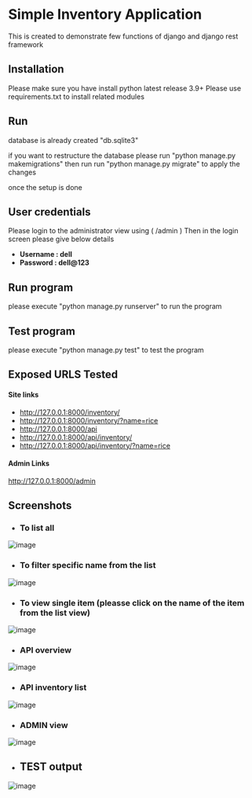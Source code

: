 # Simple Inventory Application
This is created to demonstrate few functions of django and django rest framework

## Installation
Please make sure you have install python latest release 3.9+
Please use requirements.txt to install related modules

## Run
database is already created "db.sqlite3"

if you want to restructure the database please run "python manage.py makemigrations"
then run run "python manage.py migrate" to apply the changes

once the setup is done 

## User credentials
Please login to the administrator view using ( /admin )
Then in the login screen please give below details 

- **Username : dell**
- **Password : dell@123**

## Run program
please execute "python manage.py runserver" to run the program

## Test program
please execute "python manage.py test" to test the program

## Exposed URLS Tested
#### Site links
- http://127.0.0.1:8000/inventory/
- http://127.0.0.1:8000/inventory/?name=rice
- http://127.0.0.1:8000/api
- http://127.0.0.1:8000/api/inventory/
- http://127.0.0.1:8000/api/inventory/?name=rice

#### Admin Links
http://127.0.0.1:8000/admin

## Screenshots

- ### To list all
![image](https://user-images.githubusercontent.com/46668862/167292810-6bc88dde-c81f-407f-b78a-a451b08f998b.png)


- ### To filter specific name from the list
![image](https://user-images.githubusercontent.com/46668862/167292871-c5a2436c-bc36-42e2-9f50-f1154e1c193b.png)

- ### To view single item (pleasse click on the name of the item from the list view)
![image](https://user-images.githubusercontent.com/46668862/167292910-2732049a-7ca2-444b-83a1-bc1de516c114.png)

- ### API overview
![image](https://user-images.githubusercontent.com/46668862/167292942-16fe37f8-0822-4dd9-866e-e41c752e3792.png)


- ### API inventory list
![image](https://user-images.githubusercontent.com/46668862/167292965-a3a341e2-fa32-4c47-8f20-bad5e6ad5954.png)

- ### ADMIN view
![image](https://user-images.githubusercontent.com/46668862/167293040-8abe8d04-5f85-40e7-9cd9-064ffa5ce371.png)

- ## TEST output
![image](https://user-images.githubusercontent.com/46668862/167294667-8e537cda-965c-4232-8e64-e7d48dca673b.png)

